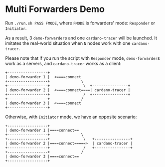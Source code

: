 # Multi Forwarders Demo

Run `./run.sh PASS FMODE`, where `FMODE` is forwarders' mode: `Responder` or `Initiator`.

As a result, 3 `demo-forwarder`s and one `cardano-tracer` will be launched. It imitates the real-world situation when `N` nodes work with one `cardano-tracer`.

Please note that if you run the script with `Responder` mode, `demo-forwarder`s work as a servers, and `cardano-tracer` works as a client:

```
+------------------+
| demo-forwarder 1 |  <====connect
+------------------+              \
+------------------+               \  +----------------+
| demo-forwarder 2 |  <====connect====| cardano-tracer |
+------------------+               /  +----------------+
+------------------+              /
| demo-forwarder 3 |  <====connect
+------------------+
```

Otherwise, with `Initiator` mode, we have an opposite scenario:

```
+------------------+
| demo-forwarder 1 |====connect==
+------------------+              \
+------------------+               \   +----------------+
| demo-forwarder 2 |====connect=====>  | cardano-tracer |
+------------------+               /   +----------------+
+------------------+              /
| demo-forwarder 3 |====connect==
+------------------+
```
